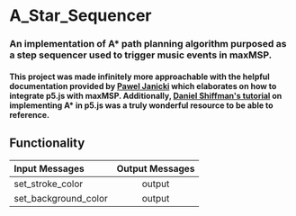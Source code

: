 # A_Star_Sequencer

### An implementation of A* path planning algorithm purposed as a step sequencer used to trigger music events in maxMSP.

#### This project was made infinitely more approachable with the helpful documentation provided by [Pawel Janicki](https://www.paweljanicki.jp/projects_maxandp5js_en.html) which elaborates on how to integrate p5.js with maxMSP.  Additionally, [Daniel Shiffman's tutorial](https://thecodingtrain.com/CodingChallenges/051.1-astar.html)  on implementing A* in p5.js was a truly wonderful resource to be able to reference.

## Functionality

| Input Messages | Output Messages |   
| :------------- | :----------: |   
| set_stroke_color | output |  
| set_background_color | output | 
